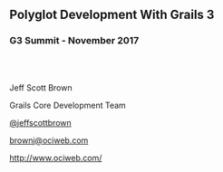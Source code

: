 

## Polyglot Development With Grails 3

### G3 Summit - November 2017
<br/><br/>

Jeff Scott Brown

Grails Core Development Team

[@jeffscottbrown](http://twitter.com/jeffscottbrown)

<brownj@ociweb.com>

http://www.ociweb.com/
